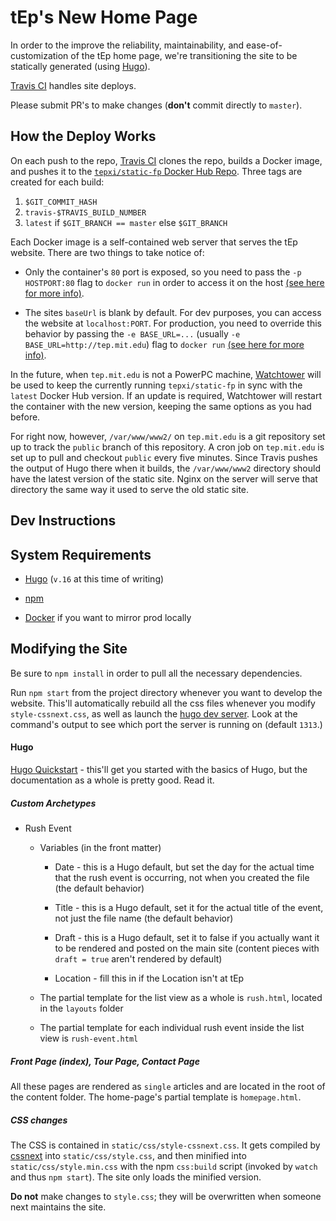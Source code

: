 # tEp's New Home Page

In order to the improve the reliability, maintainability, and
ease-of-customization of the tEp home page, we're transitioning the
site to be statically generated (using [Hugo](https://gohugo.io)). 

[Travis CI](https://travis-ci.org/tep-xi/static-fp) handles site deploys. 

Please submit PR's to make changes (**don't**  commit directly to
`master`). 

## How the Deploy Works

On each push to the repo, [Travis CI](https://travis-ci.org/tep-xi/static-fp) clones the repo, builds a Docker image, 
and pushes it to the [`tepxi/static-fp` Docker Hub Repo](https://hub.docker.com/r/tepxi/static-fp/). Three tags are created for each 
build:

1. `$GIT_COMMIT_HASH` 
2. `travis-$TRAVIS_BUILD_NUMBER`
3. `latest` if `$GIT_BRANCH == master` else `$GIT_BRANCH`

Each Docker image is a self-contained web server that serves the tEp website. There are two things to take notice of: 

- Only the container's `80` port is exposed, so you need to pass the `-p HOSTPORT:80` flag to `docker run` in order to access it
on the host [(see here for more info)](https://github.com/wsargent/docker-cheat-sheet#exposing-ports).

- The sites `baseUrl` is blank by default. For dev purposes, you can
  access the website at `localhost:PORT`. For production, you need to
  override this behavior by passing the `-e BASE_URL=...` (usually `-e
  BASE_URL=http://tep.mit.edu`) flag to `docker run` [(see here for
  more info)](https://docs.docker.com/engine/reference/run/#/env-environment-variables). 
  
In the future, when `tep.mit.edu` is not a PowerPC machine,
[Watchtower](https://github.com/CenturyLinkLabs/watchtower) will be used to
keep the currently running `tepxi/static-fp` in sync with the `latest`
Docker Hub version. If an update is required, Watchtower will restart
the container with the new version, keeping the same options as you
had before.

For right now, however, `/var/www/www2/` on `tep.mit.edu` is a git repository
set up to track the `public` branch of this repository. A cron job on
`tep.mit.edu` is set up to pull and checkout `public` every five minutes. Since
Travis pushes the output of Hugo there when it builds, the `/var/www/www2`
directory should have the latest version of the static site. Nginx on the
server will serve that directory the same way it used to serve the old static
site.

## Dev Instructions

## System Requirements

- [Hugo](https://gohugo.io/overview/installing/) (`v.16` at this time of writing)

- [npm](https://www.npmjs.com/get-npm)

- [Docker](https://www.docker.com/) if you want to mirror prod locally

## Modifying the Site 

Be sure to `npm install` in order to pull all the necessary dependencies. 

Run `npm start` from the project directory whenever you want to develop the website. This'll automatically rebuild all the css files whenever you modify `style-cssnext.css`, as well as launch the [hugo dev server](https://gohugo.io/commands/hugo_server/). Look at the command's output to see which port the server is running on (default `1313`.)

#### Hugo 

[Hugo Quickstart](http://gohugo.io/overview/quickstart/) - this'll get you started with the basics of Hugo,
but the documentation as a whole is pretty good. Read it. 

##### Custom Archetypes

- Rush Event 

  - Variables (in the front matter)
    - Date - this is a Hugo default, but set the day for the actual time that the rush 
    event is occurring, not when you created the file (the default behavior)

    - Title - this is a Hugo default, set it for the actual title of the event, not just the file
    name (the default behavior)

    - Draft - this is a Hugo default, set it to false if you actually want it to be rendered
    and posted on the main site (content pieces with `draft = true` aren't rendered by default)

    - Location - fill this in if the Location isn't at tEp

  - The partial template for the list view as a whole is `rush.html`, located in the
  `layouts` folder 
  - The partial template for each individual rush event inside the list view is `rush-event.html`


##### Front Page (index), Tour Page, Contact Page

All these pages are rendered as `single` articles and are located in 
the root of the content folder. The home-page's partial template is `homepage.html`.  

##### CSS changes
The CSS is contained in `static/css/style-cssnext.css`. It gets compiled by [cssnext](http://cssnext.io/) into `static/css/style.css`, and then minified into `static/css/style.min.css` with the npm `css:build` script (invoked by `watch` and thus `npm start`). The site only loads the minified version.

 **Do not** make changes to `style.css`; they will be overwritten when someone next maintains the site.


